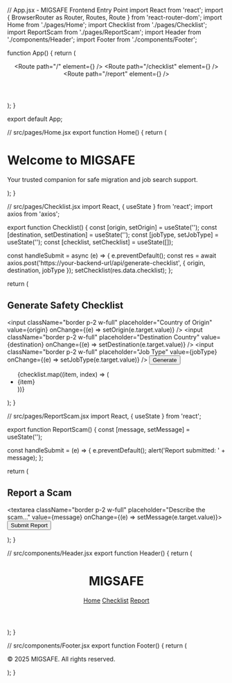 // App.jsx - MIGSAFE Frontend Entry Point
import React from 'react';
import { BrowserRouter as Router, Routes, Route } from 'react-router-dom';
import Home from './pages/Home';
import Checklist from './pages/Checklist';
import ReportScam from './pages/ReportScam';
import Header from './components/Header';
import Footer from './components/Footer';

function App() {
  return (
    <Router>
      <div className="min-h-screen flex flex-col">
        <Header />
        <main className="flex-grow p-4">
          <Routes>
            <Route path="/" element={<Home />} />
            <Route path="/checklist" element={<Checklist />} />
            <Route path="/report" element={<ReportScam />} />
          </Routes>
        </main>
        <Footer />
      </div>
    </Router>
  );
}

export default App;

// src/pages/Home.jsx
export function Home() {
  return (
    <div className="text-center">
      <h1 className="text-3xl font-bold mb-4">Welcome to MIGSAFE</h1>
      <p>Your trusted companion for safe migration and job search support.</p>
    </div>
  );
}

// src/pages/Checklist.jsx
import React, { useState } from 'react';
import axios from 'axios';

export function Checklist() {
  const [origin, setOrigin] = useState('');
  const [destination, setDestination] = useState('');
  const [jobType, setJobType] = useState('');
  const [checklist, setChecklist] = useState([]);

  const handleSubmit = async (e) => {
    e.preventDefault();
    const res = await axios.post('https://your-backend-url/api/generate-checklist', {
      origin, destination, jobType
    });
    setChecklist(res.data.checklist);
  };

  return (
    <div>
      <h2 className="text-2xl font-semibold mb-4">Generate Safety Checklist</h2>
      <form onSubmit={handleSubmit} className="space-y-3">
        <input className="border p-2 w-full" placeholder="Country of Origin" value={origin} onChange={(e) => setOrigin(e.target.value)} />
        <input className="border p-2 w-full" placeholder="Destination Country" value={destination} onChange={(e) => setDestination(e.target.value)} />
        <input className="border p-2 w-full" placeholder="Job Type" value={jobType} onChange={(e) => setJobType(e.target.value)} />
        <button className="bg-blue-600 text-white px-4 py-2 rounded" type="submit">Generate</button>
      </form>
      <ul className="mt-6 list-disc pl-5">
        {checklist.map((item, index) => (
          <li key={index}>{item}</li>
        ))}
      </ul>
    </div>
  );
}

// src/pages/ReportScam.jsx
import React, { useState } from 'react';

export function ReportScam() {
  const [message, setMessage] = useState('');

  const handleSubmit = (e) => {
    e.preventDefault();
    alert('Report submitted: ' + message);
  };

  return (
    <div>
      <h2 className="text-2xl font-semibold mb-4">Report a Scam</h2>
      <form onSubmit={handleSubmit} className="space-y-3">
        <textarea className="border p-2 w-full" placeholder="Describe the scam..." value={message} onChange={(e) => setMessage(e.target.value)}></textarea>
        <button className="bg-red-600 text-white px-4 py-2 rounded" type="submit">Submit Report</button>
      </form>
    </div>
  );
}

// src/components/Header.jsx
export function Header() {
  return (
    <header className="bg-gray-800 text-white p-4 flex justify-between">
      <h1 className="text-xl font-bold">MIGSAFE</h1>
      <nav className="space-x-4">
        <a href="/" className="hover:underline">Home</a>
        <a href="/checklist" className="hover:underline">Checklist</a>
        <a href="/report" className="hover:underline">Report</a>
      </nav>
    </header>
  );
}

// src/components/Footer.jsx
export function Footer() {
  return (
    <footer className="bg-gray-100 text-center p-4 mt-6">
      <p>&copy; 2025 MIGSAFE. All rights reserved.</p>
    </footer>
  );
}
